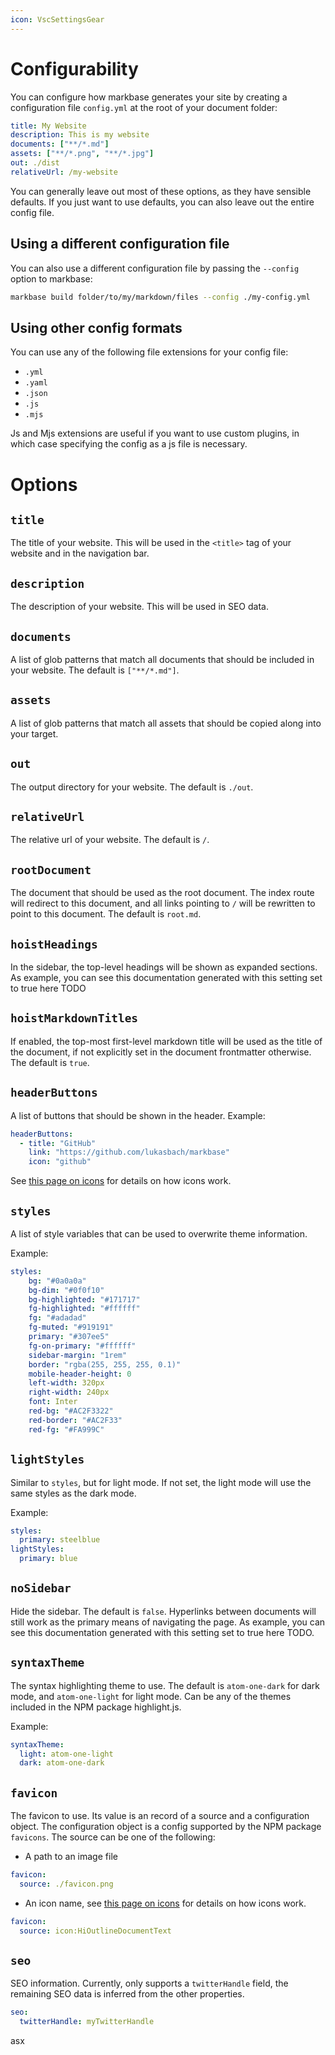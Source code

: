 ```yaml
---
icon: VscSettingsGear
---
```


# Configurability

You can configure how markbase generates your site by creating a configuration file `config.yml` at the root of your
document folder:

```yaml
title: My Website
description: This is my website
documents: ["**/*.md"]
assets: ["**/*.png", "**/*.jpg"]
out: ./dist
relativeUrl: /my-website
```

You can generally leave out most of these options, as they have sensible defaults. If you just want to use defaults,
you can also leave out the entire config file.

## Using a different configuration file

You can also use a different configuration file by passing the `--config` option to markbase:

```bash
markbase build folder/to/my/markdown/files --config ./my-config.yml
```


## Using other config formats

You can use any of the following file extensions for your config file:

- `.yml`
- `.yaml`
- `.json`
- `.js`
- `.mjs`

Js and Mjs extensions are useful if you want to use custom plugins, in which case specifying the config as a js file
is necessary.

# Options

## `title`

The title of your website. This will be used in the `<title>` tag of your website and in the navigation bar.

## `description`

The description of your website. This will be used in SEO data.

## `documents`

A list of glob patterns that match all documents that should be included in your website. The default is `["**/*.md"]`.

## `assets`

A list of glob patterns that match all assets that should be copied along into your target.

## `out`

The output directory for your website. The default is `./out`.

## `relativeUrl`

The relative url of your website. The default is `/`.

## `rootDocument`

The document that should be used as the root document. The index route will redirect to this document, and all links
pointing to `/` will be rewritten to point to this document. The default is `root.md`.

## `hoistHeadings`

In the sidebar, the top-level headings will be shown as expanded sections. As example, you can see this documentation
generated with this setting set to true here TODO

## `hoistMarkdownTitles`

If enabled, the top-most first-level markdown title will be used as the title of the document, if not explicitly set
in the document frontmatter otherwise. The default is `true`.

## `headerButtons`

A list of buttons that should be shown in the header. Example:

```yaml
headerButtons:
  - title: "GitHub"
    link: "https://github.com/lukasbach/markbase"
    icon: "github"
```

See [this page on icons](./icons.md) for details on how icons work.

## `styles`

A list of style variables that can be used to overwrite theme information.

Example:

```yaml
styles:
    bg: "#0a0a0a"
    bg-dim: "#0f0f10"
    bg-highlighted: "#171717"
    fg-highlighted: "#ffffff"
    fg: "#adadad"
    fg-muted: "#919191"
    primary: "#307ee5"
    fg-on-primary: "#ffffff"
    sidebar-margin: "1rem"
    border: "rgba(255, 255, 255, 0.1)"
    mobile-header-height: 0
    left-width: 320px
    right-width: 240px
    font: Inter
    red-bg: "#AC2F3322"
    red-border: "#AC2F33"
    red-fg: "#FA999C"
```

## `lightStyles`

Similar to `styles`, but for light mode. If not set, the light mode will use the same styles as the dark mode.

Example:

```yaml
styles:
  primary: steelblue
lightStyles:
  primary: blue
```

## `noSidebar`

Hide the sidebar. The default is `false`. Hyperlinks between documents will still work as the primary
means of navigating the page. As example, you can see this documentation generated with this setting set to true here TODO.

## `syntaxTheme`

The syntax highlighting theme to use. The default is `atom-one-dark` for dark mode, and `atom-one-light` for light mode. 
Can be any of the themes included in the NPM package highlight.js.

Example:

```yaml
syntaxTheme:
  light: atom-one-light
  dark: atom-one-dark
```

## `favicon`

The favicon to use. Its value is an record of a source and a configuration object. The configuration object is
a config supported by the NPM package `favicons`. The source can be one of the following:

- A path to an image file

```yaml
favicon:
  source: ./favicon.png
```

- An icon name, see [this page on icons](./icons.md) for details on how icons work.

```yaml
favicon:
  source: icon:HiOutlineDocumentText
```

## `seo`

SEO information. Currently, only supports a `twitterHandle` field, the remaining SEO data is inferred from the
other properties.

```yaml
seo:
  twitterHandle: myTwitterHandle
```

asx